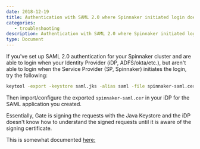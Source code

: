 ```yaml
---
date: 2018-12-19
title: Authentication with SAML 2.0 where Spinnaker initiated login does not work
categories:
   - troubleshooting
description: Authentication with SAML 2.0 where Spinnaker initiated login does not work
type: Document
---
```


If you've set up SAML 2.0 authentication for your Spinnaker cluster and are able to login when your Identity Provider (iDP, ADFS/okta/etc.), but aren't able to login when the Service Provider (SP, Spinnaker) initiates the login, try the following: 

```bash
keytool -export -keystore saml.jks -alias saml -file spinnaker-saml.cer
```

Then import/configure the exported `spinnaker-saml.cer` in your iDP for the SAML application you created. 

Essentially, Gate is signing the requests with the Java Keystore and the iDP doesn't know how to understand the signed requests until it is aware of the signing certificate. 

This is somewhat documented [here:](https://www.spinnaker.io/setup/security/authentication/saml/#identity-provider-setup)

